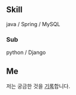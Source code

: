 ## Skill
java / Spring / MySQL

### Sub
python / Django

## Me
저는 궁금한 것을 [기록](https://programmer-think.tistory.com/)합니다. 

